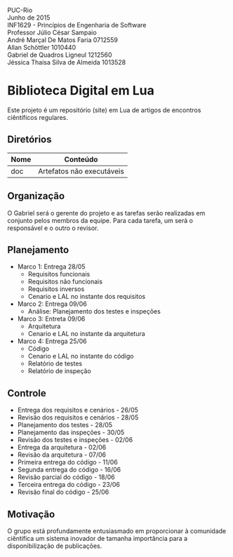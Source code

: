 PUC-Rio  
Junho de 2015  
INF1629 - Princípios de Engenharia de Software  
Professor Júlio César Sampaio  
André Marçal De Matos Faria 0712559  
Allan Schöttler 1010440  
Gabriel de Quadros Ligneul 1212560  
Jéssica Thaisa Silva de Almeida 1013528  

# Biblioteca Digital em Lua
Este projeto é um repositório (site) em Lua de artigos de encontros 
ciêntíficos regulares.

## Diretórios
Nome | Conteúdo
---|---
doc | Artefatos não executáveis

## Organização
O Gabriel será o gerente do projeto e as tarefas serão realizadas em conjunto pelos membros da equipe. Para cada tarefa, um será o responsável e o outro o revisor.

## Planejamento
- Marco 1: Entrega 28/05
    - Requisitos funcionais
    - Requisitos não funcionais
    - Requisitos inversos
    - Cenario e LAL no instante dos requisitos
- Marco 2: Entrega 09/06
    - Análise: Planejamento dos testes e inspeções
- Marco 3: Entreta 09/06
    - Arquitetura
    - Cenario e LAL no instante da arquitetura
- Marco 4: Entrega 25/06
    - Código
    - Cenario e LAL no instante do código
    - Relatório de testes
    - Relatório de inspeção

## Controle
- Entrega dos requisitos e cenários - 26/05
- Revisão dos requisitos e cenários - 28/05
- Planejamento dos testes - 28/05
- Planejamento das inspeções - 30/05
- Revisão dos testes e inspeções - 02/06
- Entrega da arquitetura - 02/06
- Revisão da arquitetura - 07/06
- Primeira entrega do código - 11/06
- Segunda entrega do código - 16/06
- Revisão parcial do código - 18/06
- Terceira entrega do código - 23/06
- Revisão final do código - 25/06

## Motivação
O grupo está profundamente entusiasmado em proporcionar à comunidade 
ciêntifica um sistema inovador de tamanha importância para a disponibilização 
de publicações.
